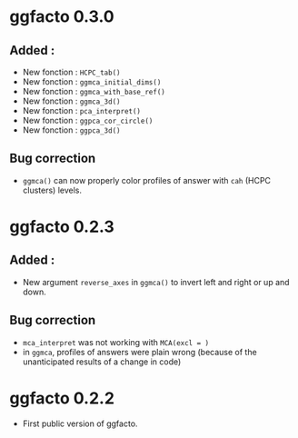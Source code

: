 
# ggfacto 0.3.0

## Added : 
* New fonction : `HCPC_tab()`           
* New fonction : `ggmca_initial_dims()` 
* New fonction : `ggmca_with_base_ref()`
* New fonction : `ggmca_3d()`           
* New fonction : `pca_interpret()`      
* New fonction : `ggpca_cor_circle()`   
* New fonction : `ggpca_3d()`           

## Bug correction
* `ggmca()` can now properly color profiles of answer with `cah` (HCPC clusters) levels.


# ggfacto 0.2.3

## Added : 
* New argument `reverse_axes` in `ggmca()` to invert left and right or up and down. 

## Bug correction
* `mca_interpret` was not working with `MCA(excl = )`
* in `ggmca`, profiles of answers were plain wrong (because of the unanticipated results of a change in code)


# ggfacto 0.2.2

* First public version of ggfacto. 
